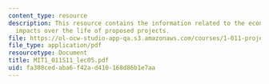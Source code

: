 ```yaml
---
content_type: resource
description: This resource contains the information related to the economic and financial
  impacts over the life of proposed projects.
file: https://ol-ocw-studio-app-qa.s3.amazonaws.com/courses/1-011-project-evaluation-spring-2011/fa308cedaba6f42ad410168d86b1e7aa_MIT1_011S11_lec05.pdf
file_type: application/pdf
resourcetype: Document
title: MIT1_011S11_lec05.pdf
uid: fa308ced-aba6-f42a-d410-168d86b1e7aa
---
```

